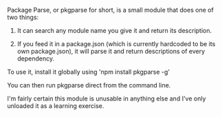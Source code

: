 Package Parse, or pkgparse for short, is a small module that does one of two things:

1. It can search any module name you give it and return its description.

2. If you feed it in a package.json (which is currently hardcoded to be its own package.json), it will parse it and return descriptions of every dependency.

To use it, install it globally using 'npm install pkgparse -g'

You can then run pkgparse direct from the command line.

I'm fairly certain this module is unusable in anything else and I've only unloaded it as a learning exercise.

